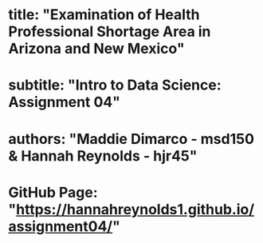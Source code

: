 # title: "Examination of Health Professional Shortage Area in Arizona and New Mexico"
# subtitle: "Intro to Data Science: Assignment 04"
# authors: "Maddie Dimarco - msd150 & Hannah Reynolds - hjr45"

# GitHub Page: "https://hannahreynolds1.github.io/assignment04/"